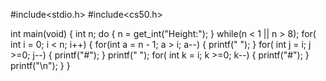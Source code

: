 #include<stdio.h>
#include<cs50.h>

int main(void)
{
    int n;
    do
    {
    n = get_int("Height:");
    }
    while(n < 1 || n > 8);
    for( int i = 0; i < n; i++)
    {
        for(int a = n - 1; a > i; a--)
        {
            printf(" ");
        }
        for( int j = i; j >=0; j--)
        {
        printf("#");
        }
        printf("  ");
        for( int k = i; k >=0; k--)
        {
            printf("#");
        }
        printf("\n");
    } 
}
